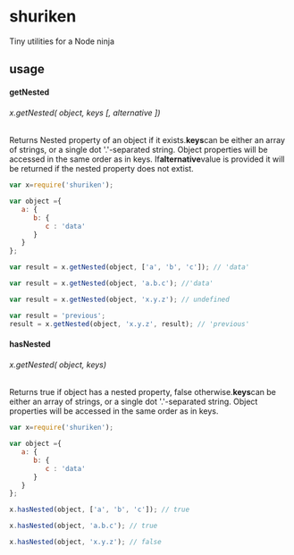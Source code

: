 # shuriken
Tiny utilities for a Node ninja

## usage

#### getNested
###### x.getNested( object, keys [, alternative ])

Returns Nested property of an object if it exists.**keys**can be either an array of strings, or a single dot '.'-separated string.
 Object properties will be accessed in the same order as in keys. If**alternative**value is provided it will be returned if the nested property does not extist.
```js
var x=require('shuriken');

var object ={
   a: {
      b: {
         c : 'data'
      }
   }
};

var result = x.getNested(object, ['a', 'b', 'c']); // 'data'

var result = x.getNested(object, 'a.b.c'); //'data'

var result = x.getNested(object, 'x.y.z'); // undefined

var result = 'previous';
result = x.getNested(object, 'x.y.z', result); // 'previous'

```

#### hasNested
###### x.getNested( object, keys)

Returns true if object has a nested property, false otherwise.**keys**can be either an array of strings, or a single dot '.'-separated string.
 Object properties will be accessed in the same order as in keys.
```js
var x=require('shuriken');

var object ={
   a: {
      b: {
         c : 'data'
      }
   }
};

x.hasNested(object, ['a', 'b', 'c']); // true

x.hasNested(object, 'a.b.c'); // true

x.hasNested(object, 'x.y.z'); // false

```

